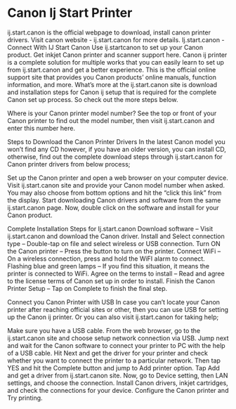 # Canon Ij Start Printer
ij.start.canon is the official webpage to download, install canon printer drivers. Visit canon website - ij.start.canon for more details.
Ij.start.canon - Connect With IJ Start Canon
Use ij.startcanon to set up your Canon product. Get inkjet Canon printer and scanner support here. Canon ij printer is a complete solution for multiple works that you can easily learn to set up from ij.start.canon and get a better experience. This is the official online support site that provides you Canon products’ online manuals, function information, and more. What’s more at the ij.start.canon site is download and installation steps for Canon ij setup that is required for the complete Canon set up process. So check out the more steps below.


Where is your Canon printer model number?
See the top or front of your Canon printer to find out the model number, then visit ij.start.canon and enter this number here.


Steps to Download the Canon Printer Drivers
In the latest Canon model you won’t find any CD however, if you have an older version, you can install CD, otherwise, find out the complete download steps through ij.start.canon for Canon printer drivers from below process;

Set up the Canon printer and open a web browser on your computer device.
Visit ij.start.canon site and provide your Canon model number when asked.
You may also choose from bottom options and hit the “click this link” from the display.
Start downloading Canon drivers and software from the same ij.start.canon page.
Now, double click on the software and install for your Canon product.

Complete Installation Steps for Ij.start.canon
Download software – Visit ij.start.canon and download the Canon driver.
Install and Select connection type – Double-tap on file and select wireless or USB connection.
Turn ON the Canon printer – Press the button to turn on the printer.
Connect WiFi – On a wireless connection, press and hold the WiFI alarm to connect.
Flashing blue and green lamps – If you find this situation, it means the printer is connected to WiFi.
Agree on the terms to install – Read and agree to the license terms of Canon set up in order to install.
Finish the Canon Printer Setup – Tap on Complete to finish the final step.

Connect you Canon Printer with USB
In case you can’t locate your Canon printer after reaching official sites or other, then you can use USB for setting up the Canon ij printer. Or you can also visit ij.start.canon for taking help;

Make sure you have a USB cable.
From the web browser, go to the ij.start.canon site and choose setup network connection via USB.
Jump next and wait for the Canon software to connect your printer to PC with the help of a USB cable.
Hit Next and get the driver for your printer and check whether you want to connect the printer to a particular network.
Then tap YES and hit the Complete button and jump to Add printer option.
Tap Add and get a driver from ij.start.canon site.
Now, go to Device setting, then LAN settings, and choose the connection.
Install Canon drivers, inkjet cartridges, and check the connections for your device.
Configure the Canon printer and Try printing.
